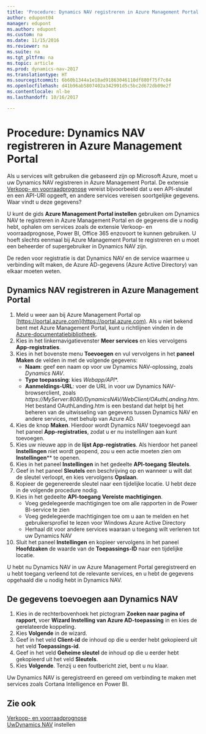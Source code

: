 ```yaml
---
title: 'Procedure: Dynamics NAV registreren in Azure Management Portal'
author: edupont04
manager: edupont
ms.author: edupont
ms.custom: na
ms.date: 11/15/2016
ms.reviewer: na
ms.suite: na
ms.tgt_pltfrm: na
ms.topic: article
ms.prod: dynamics-nav-2017
ms.translationtype: HT
ms.sourcegitcommit: 6b60b1344a1e18ad91863046110df880f75f7c04
ms.openlocfilehash: d41b96ab5807402a342991d5c5bc2d672db09e2f
ms.contentlocale: nl-be
ms.lasthandoff: 10/16/2017

---
```

# <a name="how-to-register-dynamics-nav-in-the-azure-management-portal"></a>Procedure: Dynamics NAV registreren in Azure Management Portal
Als u services wilt gebruiken die gebaseerd zijn op Microsoft Azure, moet u uw Dynamics NAV registreren in Azure Management Portal. De extensie [Verkoop- en voorraadprognose](ui-extensions-sales-forecast.md) vereist bijvoorbeeld dat u een API-sleutel en een API-URI opgeeft, en andere services vereisen soortgelijke gegevens. Waar vindt u deze gegevens?

U kunt de gids **Azure Management Portal instellen** gebruiken om Dynamics NAV te registreren in Azure Management Portal en de gegevens die u nodig hebt, ophalen om services zoals de extensie Verkoop- en voorraadprognose, Power BI, Office 365 enzovoort te kunnen gebruiken. U hoeft slechts eenmaal bij Azure Management Portal te registreren en u moet een beheerder of supergebruiker in Dynamics NAV zijn.

De reden voor registratie is dat Dynamics NAV en de service waarmee u verbinding wilt maken, de Azure AD-gegevens (Azure Active Directory) van elkaar moeten weten.

## <a name="to-register-dynamics-nav-in-the-azure-management-portal"></a>Dynamics NAV registreren in Azure Management Portal
1. Meld u weer aan bij Azure Management Portal op [https://portal.azure.com](https://portal.azure.com). Als u niet bekend bent met Azure Management Portal, kunt u richtlijnen vinden in de [Azure-documentatiebibliotheek](https://azure.microsoft.com/en-us/documentation/articles).
2. Kies in het linkernavigatievenster **Meer services** en kies vervolgens **App-registraties**.
3. Kies in het bovenste menu **Toevoegen** en vul vervolgens in het **paneel Maken** de velden in met de volgende gegevens:
    - **Naam**: geef een naam op voor uw Dynamics NAV-oplossing, zoals *Dynamics NAV*.
    - **Type toepassing**: kies **Webapp*/API**.
    - **Aanmeldings-URL**: voer de URL in voor uw Dynamics NAV-browserclient, zoals *https://MyServer:8080/DynamicsNAV/WebClient/OAuthLanding.htm*.
        Het bestand OAuthLanding.htm is een bestand dat helpt bij het beheren van de uitwisseling van gegevens tussen Dynamics NAV en andere services, met behulp van Azure AD.
4. Kies de knop **Maken**.
    Hierdoor wordt Dynamics NAV toegevoegd aan het paneel **App-registraties**, zodat u er nu instellingen aan kunt toevoegen.
5. Kies uw nieuwe app in de **lijst App-registraties**. Als hierdoor het paneel **Instellingen** niet wordt geopend, zou u een actie moeten zien om **Instellingen**** te openen.
6. Kies in het paneel **Instellingen** in het gedeelte **API-toegang** **Sleutels**.
7. Geef in het paneel **Sleutels** een beschrijving op en wanneer u wilt dat de sleutel verloopt, en kies vervolgens **Opslaan**.
8. Kopieer de gegenereerde sleutel naar een tijdelijke locatie. U hebt deze in de volgende procedure nodig.
9. Kies in het gedeelte **API-toegang** **Vereiste machtigingen**.
    - Voeg gedelegeerde machtigingen toe om alle rapporten in de Power BI-service te zien
    - Voeg gedelegeerde machtigingen toe om u aan te melden en het gebruikersprofiel te lezen voor Windows Azure Active Directory
    - Herhaal dit voor andere services waaraan u toegang wilt verlenen tot uw Dynamics NAV
10. Sluit het paneel **Instellingen** en kopieer vervolgens in het paneel **Hoofdzaken** de waarde van de **Toepassings-ID** naar een tijdelijke locatie.

U hebt nu Dynamics NAV in uw Azure Management Portal geregistreerd en u hebt toegang verleend tot de relevante services, en u hebt de gegevens opgehaald die u nodig hebt in Dynamics NAV.  

## <a name="to-add-the-information-to-dynamics-nav"></a>De gegevens toevoegen aan Dynamics NAV
1. Kies in de rechterbovenhoek het pictogram **Zoeken naar pagina of rapport**, voer **Wizard Instelling van Azure AD-toepassing** in en kies de gerelateerde koppeling.
2. Kies **Volgende** in de wizard.
3. Geef in het veld **Client-id** de inhoud op die u eerder hebt gekopieerd uit het veld **Toepassings-id**.
4. Geef in het veld **Geheime sleutel** de inhoud op die u eerder hebt gekopieerd uit het veld **Sleutels**.
5. Kies **Volgende**. Tenzij u een foutbericht ziet, bent u nu klaar.

Uw Dynamics NAV is geregistreerd en gereed om verbinding te maken met services zoals Cortana Intelligence en Power BI.

## <a name="see-also"></a>Zie ook
[Verkoop- en voorraadprognose](ui-extensions-sales-forecast.md)  
[UwDynamics NAV](setup.md) instellen  

